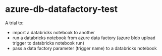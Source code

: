 # azure-db-datafactory-test

A trial to: 
* import a databricks notebook to another
* run a databricks notebook from azure data factory (azure blob upload trigger to databricks notebook run)
* pass a data factory parameter (trigger name) to a databricks notebook
 
